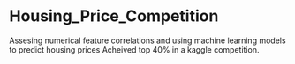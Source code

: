 # Housing_Price_Competition

Assesing numerical feature correlations and using machine learning models to predict housing prices Acheived top 40% in a kaggle competition.
